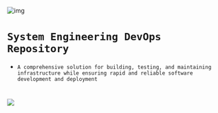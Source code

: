 ![img](https://i0.wp.com/www.nigeriacommunicationsweek.com.ng/wp-content/uploads/2024/02/alx-logo.max-200x150.png)
# `System Engineering DevOps Repository`
- `A comprehensive solution for building, testing, and maintaining infrastructure while ensuring rapid and reliable software development and deployment`
#
![](https://shalb.com/wp-content/uploads/2019/11/Devops1-1024x669.jpeg)

